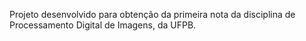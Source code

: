 Projeto desenvolvido para obtenção da primeira nota da disciplina de Processamento Digital de Imagens, da UFPB.